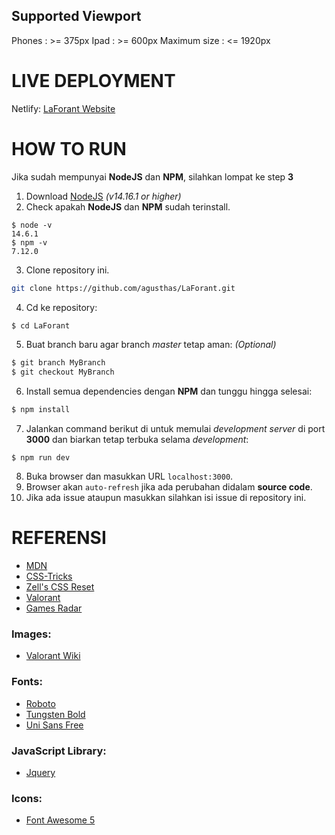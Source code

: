 ## Supported Viewport

Phones : >= 375px
Ipad : >= 600px
Maximum size : <= 1920px

# LIVE DEPLOYMENT

Netlify: [LaForant Website](https://laforant.netlify.app)

# HOW TO RUN

Jika sudah mempunyai **NodeJS** dan **NPM**, silahkan lompat ke step **3**

1. Download [NodeJS](https://nodejs.org/en/download/) _(v14.16.1 or higher)_
2. Check apakah **NodeJS** dan **NPM** sudah terinstall.

```shell
$ node -v
14.6.1
$ npm -v
7.12.0
```

3. Clone repository ini.

```bash
git clone https://github.com/agusthas/LaForant.git
```

4. Cd ke repository:

```bash
$ cd LaForant
```

5. Buat branch baru agar branch _master_ tetap aman: _(Optional)_

```bash
$ git branch MyBranch
$ git checkout MyBranch
```

6. Install semua dependencies dengan **NPM** dan tunggu hingga selesai:

```bash
$ npm install
```

7. Jalankan command berikut di untuk memulai _development server_ di port **3000** dan biarkan tetap terbuka selama _development_:

```shell
$ npm run dev
```

8. Buka browser dan masukkan URL `localhost:3000`.
9. Browser akan `auto-refresh` jika ada perubahan didalam **source code**.
10. Jika ada issue ataupun masukkan silahkan isi issue di repository ini.

# REFERENSI

- [MDN](https://developer.mozilla.org/en-US/)
- [CSS-Tricks](https://css-tricks.com/)
- [Zell's CSS Reset](https://github.com/zellwk/css-reset)
- [Valorant](https://playvalorant.com/en-us/)
- [Games Radar](https://www.gamesradar.com/best-fps-games/)

### Images:

- [Valorant Wiki](https://valorant.fandom.com/wiki/VALORANT_Wiki)

### Fonts:

- [Roboto](https://fonts.google.com/specimen/Roboto)
- [Tungsten Bold](https://freefontsfamily.com/tungsten-font-free-download/)
- [Uni Sans Free](https://www.1001fonts.com/uni-sans-font.html)

### JavaScript Library:

- [Jquery](https://jquery.com/)

### Icons:

- [Font Awesome 5](https://fontawesome.com)
